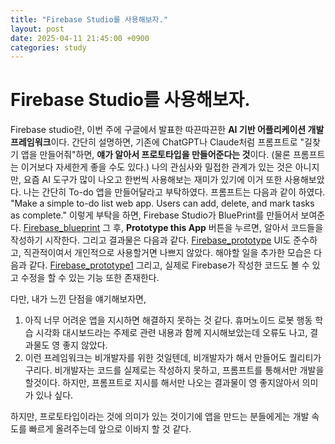 ```yaml
---
title: "Firebase Studio를 사용해보자."
layout: post
date: 2025-04-11 21:45:00 +0900
categories: study
---
```


# Firebase Studio를 사용해보자.
Firebase studio란, 이번 주에 구글에서 발표한 따끈따끈한 **AI 기반 어플리케이션 개발 프레임워크**이다.
간단히 설명하면, 기존에 ChatGPT나 Claude처럼 프롬프트로 "길찾기 앱을 만들어줘"하면, **얘가 알아서 프로토타입을 만들어준다는 것**이다. (물론 프롬프트는 이거보다 자세한게 좋을 수도 있다.)
나의 관심사와 밀접한 관계가 있는 것은 아니지만, 요즘 AI 도구가 많이 나오고 한번씩 사용해보는 재미가 있기에 이거 또한 사용해보았다.
나는 간단히 To-do 앱을 만들어달라고 부탁하였다.
프롬프트는 다음과 같이 하였다.
"Make a simple to-do list web app. Users can add, delete, and mark tasks as complete."
이렇게 부탁을 하면, Firebase Studio가 BluePrint를 만들어서 보여준다.
[Firebase_blueprint](C:\Users\User\Desktop\Gitpages\soonawg.github.io\assets\images\2025-04-11\firebase_todo_blueprint.PNG)
그 후, **Prototype this App** 버튼을 누르면, 알아서 코드들을 작성하기 시작한다.
그리고 결과물은 다음과 같다.
[Firebase_prototype](C:\Users\User\Desktop\Gitpages\soonawg.github.io\assets\images\2025-04-11\firebase_todo_prototype1.PNG)
UI도 준수하고, 직관적이여서 개인적으로 사용할거면 나쁘지 않았다.
해야할 일을 추가한 모습은 다음과 같다.
[Firebase_prototype1](C:\Users\User\Desktop\Gitpages\soonawg.github.io\assets\images\2025-04-11\firebase_todo_prototype2.PNG)
그리고, 실제로 Firebase가 작성한 코드도 볼 수 있고 수정을 할 수 있는 기능 또한 존재한다.

다만, 내가 느낀 단점을 얘기해보자면,
1. 아직 너무 어려운 앱을 지시하면 해결하지 못하는 것 같다.
휴머노이드 로봇 행동 학습 시각화 대시보드라는 주제로 관련 내용과 함께 지시해보았는데 오류도 나고, 결과물도 영 좋지 않았다.
2. 이런 프레임워크는 비개발자를 위한 것일텐데, 비개발자가 해서 만들어도 퀄리티가 구리다.
비개발자는 코드를 실제로는 작성하지 못하고, 프롬프트를 통해서만 개발을 할것이다. 하지만, 프롬프트로 지시를 해서만 나오는 결과물이 영 좋지않아서 의미가 있나 싶다.

하지만, 프로토타입이라는 것에 의미가 있는 것이기에 앱을 만드는 분들에게는 개발 속도를 빠르게 올려주는데 앞으로 이바지 할 것 같다.